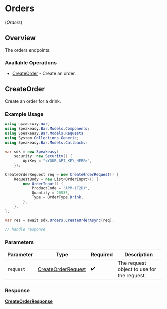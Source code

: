 # Orders
(*Orders*)

## Overview

The orders endpoints.

### Available Operations

* [CreateOrder](#createorder) - Create an order.

## CreateOrder

Create an order for a drink.

### Example Usage

```csharp
using Speakeasy.Bar;
using Speakeasy.Bar.Models.Components;
using Speakeasy.Bar.Models.Requests;
using System.Collections.Generic;
using Speakeasy.Bar.Models.Callbacks;

var sdk = new Speakeasy(
    security: new Security() {
        ApiKey = "<YOUR_API_KEY_HERE>",
    });

CreateOrderRequest req = new CreateOrderRequest() {
    RequestBody = new List<OrderInput>() {
        new OrderInput() {
            ProductCode = "APM-1F2D3",
            Quantity = 26535,
            Type = OrderType.Drink,
        },
    },
};

var res = await sdk.Orders.CreateOrderAsync(req);

// handle response
```

### Parameters

| Parameter                                                         | Type                                                              | Required                                                          | Description                                                       |
| ----------------------------------------------------------------- | ----------------------------------------------------------------- | ----------------------------------------------------------------- | ----------------------------------------------------------------- |
| `request`                                                         | [CreateOrderRequest](../../Models/Requests/CreateOrderRequest.md) | :heavy_check_mark:                                                | The request object to use for the request.                        |


### Response

**[CreateOrderResponse](../../Models/Requests/CreateOrderResponse.md)**

